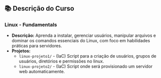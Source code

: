## 📚 Descrição do Curso 

###  **Linux - Fundamentals**
   - **Descrição:** Aprenda a instalar, gerenciar usuários, manipular arquivos e dominar os comandos essenciais do Linux, com foco em habilidades práticas para servidores.
   - **Projetos:**
     - `linux-projeto1/` - (IaC) Script para a criação de usuários, grupos de usuários, diretórios e permissões no linux.
     - `linux-projeto2/` - (IaC) Script onde será provisionado um servidor web automaticamente.
